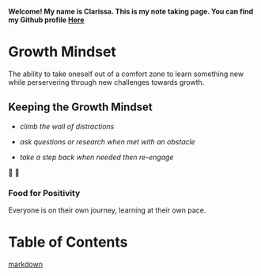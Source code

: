 **Welcome! My name is Clarissa. This is my note taking page. You can find my Github profile [Here](https://github.com/yoshiontheloose)**

# Growth Mindset 

The ability to take oneself out of a comfort zone to learn something new while perservering through new challenges towards growth.
 
## Keeping the Growth Mindset
 
 * _climb the wall of distractions_ 
 
 * _ask questions or research when met with an obstacle_
 
 * _take a step back when needed then re-engage_
  
:partying_face:	:partying_face:	

### Food for Positivity
Everyone is on their own journey, learning at their own pace. 

# Table of Contents
 
 [markdown](https://github.com/yoshiontheloose/reading-notes/blob/c0150a31857723ba7edff81f8ebb0fcaac54f5b3/markdown.md)

 
  

